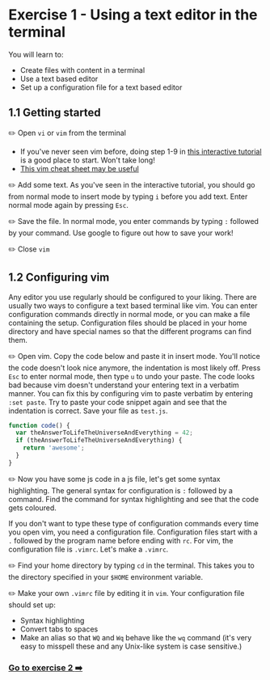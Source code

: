 # Exercise 1 - Using a text editor in the terminal

You will learn to:

- Create files with content in a terminal
- Use a text based editor 
- Set up a configuration file for a text based editor

## 1.1 Getting started

:pencil2: Open `vi` or `vim` from the terminal
  - If you've never seen vim before, doing step 1-9 in [this interactive tutorial](http://www.openvim.com/) is a good place to start. Won't take long!
  - [This vim cheat sheet may be useful](http://vim.rtorr.com/)

:pencil2: Add some text. As you've seen in the interactive tutorial, you should go from normal mode to insert mode by typing `i` before you add text. Enter normal mode again by pressing `Esc`. 

:pencil2: Save the file. In normal mode, you enter commands by typing `:` followed by your command. Use google to figure out how to save your work! 

:pencil2: Close `vim`

## 1.2 Configuring vim

Any editor you use regularly should be configured to your liking. There are usually two ways to configure a text based terminal like vim. You can enter configuration commands directly in normal mode, or you can make a file containing the setup. Configuration files should be placed in your home directory and have special names so that the different programs can find them. 

:pencil2: Open vim. Copy the code below and paste it in insert mode. You'll notice the code doesn't look nice anymore, the indentation is most likely off. Press `Esc` to enter normal mode, then type `u` to undo your paste. The code looks bad because vim doesn't understand your entering text in a verbatim manner. You can fix this by configuring vim to paste verbatim by entering `:set paste`. Try to paste your code snippet again and see that the indentation is correct. Save your file as `test.js`. 

```javascript
function code() {
  var theAnswerToLifeTheUniverseAndEverything = 42;
  if (theAnswerToLifeTheUniverseAndEverything) {
    return 'awesome';
  }
}
```

:pencil2: Now you have some js code in a js file, let's get some syntax highlighting. The general syntax for configuration is `:` followed by a command. Find the command for syntax highlighting and see that the code gets coloured. 

If you don't want to type these type of configuration commands every time you open vim, you need a configuration file. Configuration files start with a `.` followed by the program name before ending with `rc`. For vim, the configuration file is `.vimrc`. Let's make a `.vimrc`. 

:pencil2: Find your home directory by typing `cd` in the terminal. This takes you to the directory specified in your `$HOME` environment variable. 

:pencil2: Make your own `.vimrc` file by editing it in `vim`. Your configuration file should set up: 
  - Syntax highlighting
  - Convert tabs to spaces
  - Make an alias so that `WQ` and `Wq` behave like the `wq` command (it's very easy to misspell these and any Unix-like system is case sensitive.)
  
### [Go to exercise 2 :arrow_right:](./exercise-2.md)
  
